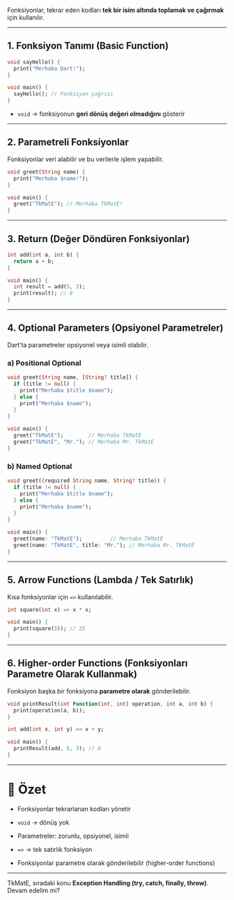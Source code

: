 
Fonksiyonlar, tekrar eden kodları **tek bir isim altında toplamak ve çağırmak** için kullanılır.

---

## 1. **Fonksiyon Tanımı (Basic Function)**

```dart
void sayHello() {
  print("Merhaba Dart!");
}

void main() {
  sayHello(); // Fonksiyon çağrısı
}
```

- `void` → fonksiyonun **geri dönüş değeri olmadığını** gösterir
    

---

## 2. **Parametreli Fonksiyonlar**

Fonksiyonlar veri alabilir ve bu verilerle işlem yapabilir.

```dart
void greet(String name) {
  print("Merhaba $name!");
}

void main() {
  greet("TkMatE"); // Merhaba TkMatE!
}
```

---

## 3. **Return (Değer Döndüren Fonksiyonlar)**

```dart
int add(int a, int b) {
  return a + b;
}

void main() {
  int result = add(5, 3);
  print(result); // 8
}
```

---

## 4. **Optional Parameters (Opsiyonel Parametreler)**

Dart’ta parametreler opsiyonel veya isimli olabilir.

### a) Positional Optional

```dart
void greet(String name, [String? title]) {
  if (title != null) {
    print("Merhaba $title $name");
  } else {
    print("Merhaba $name");
  }
}

void main() {
  greet("TkMatE");        // Merhaba TkMatE
  greet("TkMatE", "Mr."); // Merhaba Mr. TkMatE
}
```

### b) Named Optional

```dart
void greet({required String name, String? title}) {
  if (title != null) {
    print("Merhaba $title $name");
  } else {
    print("Merhaba $name");
  }
}

void main() {
  greet(name: "TkMatE");         // Merhaba TkMatE
  greet(name: "TkMatE", title: "Mr."); // Merhaba Mr. TkMatE
}
```

---

## 5. **Arrow Functions (Lambda / Tek Satırlık)**

Kısa fonksiyonlar için `=>` kullanılabilir.

```dart
int square(int x) => x * x;

void main() {
  print(square(5)); // 25
}
```

---

## 6. **Higher-order Functions (Fonksiyonları Parametre Olarak Kullanmak)**

Fonksiyon başka bir fonksiyona **parametre olarak** gönderilebilir.

```dart
void printResult(int Function(int, int) operation, int a, int b) {
  print(operation(a, b));
}

int add(int x, int y) => x + y;

void main() {
  printResult(add, 5, 3); // 8
}
```

---

# 🎯 Özet

- Fonksiyonlar tekrarlanan kodları yönetir
    
- `void` → dönüş yok
    
- Parametreler: zorunlu, opsiyonel, isimli
    
- `=>` → tek satırlık fonksiyon
    
- Fonksiyonlar parametre olarak gönderilebilir (higher-order functions)
    

---

TkMatE, sıradaki konu **Exception Handling (try, catch, finally, throw)**.  
Devam edelim mi?